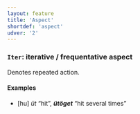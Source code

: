 ```yaml
---
layout: feature
title: 'Aspect'
shortdef: 'aspect'
udver: '2'
---
```


### <a name="Iter">`Iter`</a>: iterative / frequentative aspect

Denotes repeated action.

#### Examples

* [hu] _üt_ “hit”, _<b>ütöget</b>_ “hit several times”

<!-- Interlanguage links updated Ne 5. května 2024, 18:19:47 CEST -->

